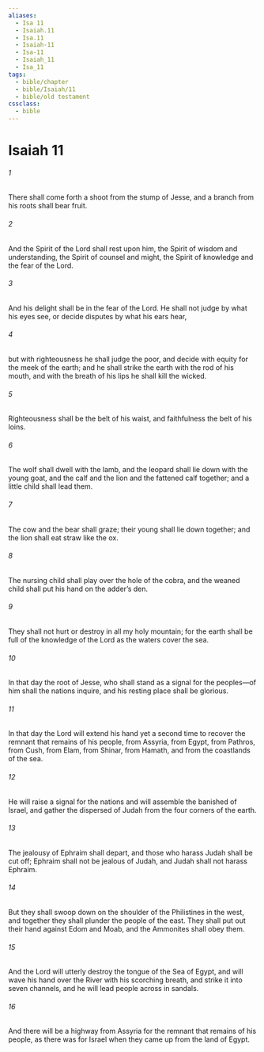 ```yaml
---
aliases:
  - Isa 11
  - Isaiah.11
  - Isa.11
  - Isaiah-11
  - Isa-11
  - Isaiah_11
  - Isa_11
tags:
  - bible/chapter
  - bible/Isaiah/11
  - bible/old testament
cssclass:
  - bible
---
```


# Isaiah 11

###### 1
There shall come forth a shoot from the stump of Jesse, and a branch from his roots shall bear fruit.
###### 2
And the Spirit of the Lord shall rest upon him, the Spirit of wisdom and understanding, the Spirit of counsel and might, the Spirit of knowledge and the fear of the Lord.
###### 3
And his delight shall be in the fear of the Lord. He shall not judge by what his eyes see, or decide disputes by what his ears hear,
###### 4
but with righteousness he shall judge the poor, and decide with equity for the meek of the earth; and he shall strike the earth with the rod of his mouth, and with the breath of his lips he shall kill the wicked.
###### 5
Righteousness shall be the belt of his waist, and faithfulness the belt of his loins.
###### 6
The wolf shall dwell with the lamb, and the leopard shall lie down with the young goat, and the calf and the lion and the fattened calf together; and a little child shall lead them.
###### 7
The cow and the bear shall graze; their young shall lie down together; and the lion shall eat straw like the ox.
###### 8
The nursing child shall play over the hole of the cobra, and the weaned child shall put his hand on the adder’s den.
###### 9
They shall not hurt or destroy in all my holy mountain; for the earth shall be full of the knowledge of the Lord as the waters cover the sea.
###### 10
In that day the root of Jesse, who shall stand as a signal for the peoples—of him shall the nations inquire, and his resting place shall be glorious.
###### 11
In that day the Lord will extend his hand yet a second time to recover the remnant that remains of his people, from Assyria, from Egypt, from Pathros, from Cush, from Elam, from Shinar, from Hamath, and from the coastlands of the sea.
###### 12
He will raise a signal for the nations and will assemble the banished of Israel, and gather the dispersed of Judah from the four corners of the earth.
###### 13
The jealousy of Ephraim shall depart, and those who harass Judah shall be cut off; Ephraim shall not be jealous of Judah, and Judah shall not harass Ephraim.
###### 14
But they shall swoop down on the shoulder of the Philistines in the west, and together they shall plunder the people of the east. They shall put out their hand against Edom and Moab, and the Ammonites shall obey them.
###### 15
And the Lord will utterly destroy the tongue of the Sea of Egypt, and will wave his hand over the River with his scorching breath, and strike it into seven channels, and he will lead people across in sandals.
###### 16
And there will be a highway from Assyria for the remnant that remains of his people, as there was for Israel when they came up from the land of Egypt.


